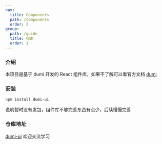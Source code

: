 ```yaml
---
nav:
  title: Components
  path: /components
  order: 2
group:
  path: /guide
  title: 指南
  order: 1
---
```


### 介绍

本项目是基于 dumi 开发的 React 组件库，如果不了解可以看官方文档 [dumi](https://d.umijs.org/zh-CN/guide)

### 安装

```
npm install dumi-ui
```

说明暂时没有发包，组件库不够完善东西有点少，后续慢慢完善

### 仓库地址

[dumi-ui](https://github.com/chengjianguo1/dumi-ui) 欢迎交流学习
